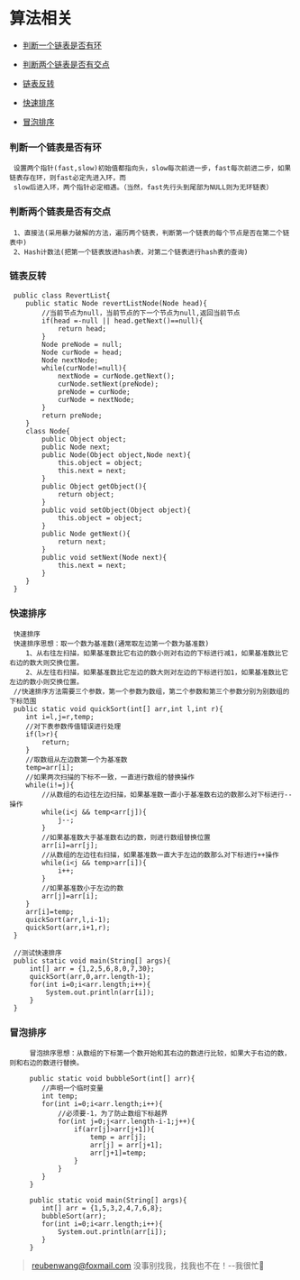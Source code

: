 # 算法相关

 - [判断一个链表是否有环](#判断一个链表是否有环)
 
 - [判断两个链表是否有交点](#判断两个链表是否有交点)
 
 - [链表反转](#链表反转)
 
 - [快速排序](#快速排序)
 
 - [冒泡排序](#冒泡排序)
 
 
 
 
 ### 判断一个链表是否有环
 
     设置两个指针(fast,slow)初始值都指向头，slow每次前进一步，fast每次前进二步，如果链表存在环，则fast必定先进入环，而
     slow后进入环，两个指针必定相遇。（当然，fast先行头到尾部为NULL则为无环链表）
     
 ### 判断两个链表是否有交点
     
     1、直接法(采用暴力破解的方法，遍历两个链表，判断第一个链表的每个节点是否在第二个链表中)   
     2、Hash计数法(把第一个链表放进hash表，对第二个链表进行hash表的查询)
 
 ### 链表反转
 
     public class RevertList{
        public static Node revertListNode(Node head){
            //当前节点为null，当前节点的下一个节点为null,返回当前节点
            if(head =-null || head.getNext()==null){
                return head;
            }
            Node preNode = null;
            Node curNode = head;
            Node nextNode;
            while(curNode!=null){
                nextNode = curNode.getNext();
                curNode.setNext(preNode);
                preNode = curNode;
                curNode = nextNode;
            }
            return preNode;
        }
        class Node{
            public Object object;
            public Node next;
            public Node(Object object,Node next){
                this.object = object;
                this.next = next;
            }
            public Object getObject(){
                return object;
            }
            public void setObject(Object object){
                this.object = object;
            }
            public Node getNext(){
                return next;
            }
            public void setNext(Node next){
                this.next = next;
            }
        }
     }
     
 
 ### 快速排序
 
     快速排序
     快速排序思想：取一个数为基准数(通常取左边第一个数为基准数)
        1、从右往左扫描，如果基准数比它右边的数小则对右边的下标进行减1，如果基准数比它右边的数大则交换位置。
        2、从左往右扫描，如果基准数比它左边的数大则对左边的下标进行加1，如果基准数比它左边的数小则交换位置。
     //快速排序方法需要三个参数，第一个参数为数组，第二个参数和第三个参数分别为别数组的下标范围
     public static void quickSort(int[] arr,int l,int r){
        int i=l,j=r,temp;
        //对下表参数传值错误进行处理
        if(l>r){
            return;
        }
        //取数组从左边数第一个为基准数
        temp=arr[i];
        //如果两次扫描的下标不一致，一直进行数组的替换操作
        while(i!=j){
            //从数组的右边往左边扫描，如果基准数一直小于基准数右边的数那么对下标进行--操作
            while(i<j && temp<arr[j]){
                j--;
            }
            //如果基准数大于基准数右边的数，则进行数组替换位置
            arr[i]=arr[j];
            //从数组的左边往右扫描，如果基准数一直大于左边的数那么对下标进行++操作
            while(i<j && temp>arr[i]){
                i++;
            }
            //如果基准数小于左边的数
            arr[j]=arr[i];
        }
        arr[i]=temp;
        quickSort(arr,l,i-1);
        quickSort(arr,i+1,r);
     }
     
     //测试快速排序
     public static void main(String[] args){
         int[] arr = {1,2,5,6,8,0,7,30};
         quickSort(arr,0,arr.length-1);
         for(int i=0;i<arr.length;i++){
             System.out.println(arr[i]);
         }
     }     
     
 ### 冒泡排序    
     
         冒泡排序思想：从数组的下标第一个数开始和其右边的数进行比较，如果大于右边的数，则和右边的数进行替换。
         
         public static void bubbleSort(int[] arr){
            //声明一个临时变量
            int temp;
            for(int i=0;i<arr.length;i++){
                //必须要-1，为了防止数组下标越界
                for(int j=0;j<arr.length-i-1;j++){
                    if(arr[j]>arr[j+1]){
                        temp = arr[j];
                        arr[j] = arr[j+1];
                        arr[j+1]=temp;
                    }
                }
            }
         }
         
         public static void main(String[] args){
            int[] arr = {1,5,3,2,4,7,6,8};
            bubbleSort(arr);
            for(int i=0;i<arr.length;i++){
                System.out.println(arr[i]);
            }
         }
       
     
     
     
     
     
     
     
     
     
     
     
     
     
> reubenwang@foxmail.com
> 没事别找我，找我也不在！--我很忙🦆